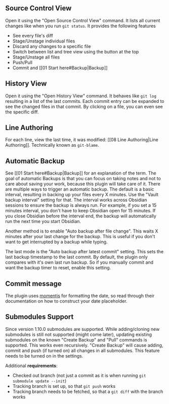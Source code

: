 ## Source Control View

Open it using the "Open Source Control View" command. It lists all current changes like when you run `git status`. It provides the following features
- See every file's diff
- Stage/Unstage individual files
- Discard any changes to a specific file
- Switch between list and tree view using the button at the top
- Stage/Unstage all files
- Push/Pull
- Commit and [[01 Start here#Backup|Backup]]

## History View

Open it using the "Open History View" command. It behaves like `git log` resulting in a list of the last commits. Each commit entry can be expanded to see the changed files in that commit. By clicking on a file, you can even see the specific diff.

## Line Authoring

For each line, view the last time, it was modified: [[08 Line Authoring|Line Authoring]]. Technically known as `git-blame`.

## Automatic Backup

See [[01 Start here#Backup|Backup]] for an explanation of the term. The goal of automatic Backups is that you can focus on taking notes and not to care about saving your work, because this plugin will take care of it.
There are multiple ways to trigger an automatic backup. The default is a basic interval, resulting in backing up your files every X minutes. Use the "Vault backup interval" setting for that. The interval works across Obsidian sessions to ensure the backup is always run. For example, if you set a 15 minutes interval, you don't have to keep Obsidian open for 15 minutes. If you close Obsidian before the interval end, the backup will automatically run the next time you start Obsidian.

Another method is to enable "Auto backup after file change". This waits X minutes after your last change for the backup. This is useful if you don't want to get interrupted by a backup while typing. 

The last mode is the "Auto backup after latest commit" setting. This sets the last backup timestamp to the last commit. By default, the plugin only compares with it's own last run backup. So if you manually commit and want the backup timer to reset, enable this setting.

## Commit message

The plugin uses [momentjs](https://momentjs.com/) for formatting the date, so read through their documentation on how to construct your date placeholder.

## Submodules Support

Since version 1.10.0 submodules are supported. While adding/cloning new submodules is still not supported (might come later), updating existing submodules on the known "Create Backup" and "Pull" commands is supported. This works even recursively. "Create Backup" will cause adding, commit and push (if turned on) all changes in all submodules. This feature needs to be turned on in the settings.

Additional **requirements**:

- Checked out branch (not just a commit as it is when running `git submodule update --init`)
- Tracking branch is set up, so that `git push` works
- Tracking branch needs to be fetched, so that a `git diff` with the branch works